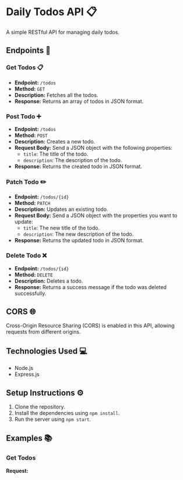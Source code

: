 # Daily Todos API :clipboard:

A simple RESTful API for managing daily todos.

## Endpoints :rocket:

### Get Todos :clipboard:

- **Endpoint:** `/todos`
- **Method:** `GET`
- **Description:** Fetches all the todos.
- **Response:** Returns an array of todos in JSON format.

### Post Todo :heavy_plus_sign:

- **Endpoint:** `/todos`
- **Method:** `POST`
- **Description:** Creates a new todo.
- **Request Body:** Send a JSON object with the following properties:
  - `title`: The title of the todo.
  - `description`: The description of the todo.
- **Response:** Returns the created todo in JSON format.

### Patch Todo :pencil2:

- **Endpoint:** `/todos/{id}`
- **Method:** `PATCH`
- **Description:** Updates an existing todo.
- **Request Body:** Send a JSON object with the properties you want to update:
  - `title`: The new title of the todo.
  - `description`: The new description of the todo.
- **Response:** Returns the updated todo in JSON format.

### Delete Todo :x:

- **Endpoint:** `/todos/{id}`
- **Method:** `DELETE`
- **Description:** Deletes a todo.
- **Response:** Returns a success message if the todo was deleted successfully.

## CORS :globe_with_meridians:

Cross-Origin Resource Sharing (CORS) is enabled in this API, allowing requests from different origins.

## Technologies Used :computer:

- Node.js
- Express.js

## Setup Instructions :gear:

1. Clone the repository.
2. Install the dependencies using `npm install`.
3. Run the server using `npm start`.

## Examples :books:

### Get Todos

**Request:**
